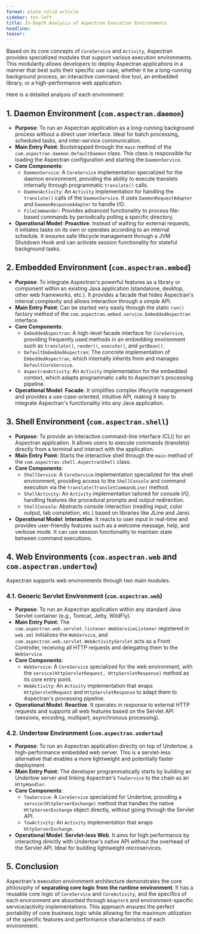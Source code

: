 ```yaml
---
format: plate solid article
sidebar: toc-left
title: In-Depth Analysis of Aspectran Execution Environments
headline:
teaser:
---
```


Based on its core concepts of `CoreService` and `Activity`, Aspectran provides specialized modules that support various execution environments. This modularity allows developers to deploy Aspectran applications in a manner that best suits their specific use case, whether it be a long-running background process, an interactive command-line tool, an embedded library, or a high-performance web application.

Here is a detailed analysis of each environment:

## 1. Daemon Environment (`com.aspectran.daemon`)

-   **Purpose**: To run an Aspectran application as a long-running background process without a direct user interface. Ideal for batch processing, scheduled tasks, and inter-service communication.
-   **Main Entry Point**: Bootstrapped through the `main` method of the `com.aspectran.daemon.DefaultDaemon` class. This class is responsible for loading the Aspectran configuration and starting the `DaemonService`.
-   **Core Components**:
    -   `DaemonService`: A `CoreService` implementation specialized for the daemon environment, providing the ability to execute translets internally through programmatic `translate()` calls.
    -   `DaemonActivity`: An `Activity` implementation for handling the `translate()` calls of the `DaemonService`. It uses `DaemonRequestAdapter` and `DaemonResponseAdapter` to handle I/O.
    -   `FileCommander`: Provides advanced functionality to process file-based commands by periodically polling a specific directory.
-   **Operational Model**: **Proactive**. Instead of waiting for external requests, it initiates tasks on its own or operates according to an internal schedule. It ensures safe lifecycle management through a JVM Shutdown Hook and can activate session functionality for stateful background tasks.

## 2. Embedded Environment (`com.aspectran.embed`)

-   **Purpose**: To integrate Aspectran's powerful features as a library or component within an existing Java application (standalone, desktop, other web frameworks, etc.). It provides a facade that hides Aspectran's internal complexity and allows interaction through a simple API.
-   **Main Entry Point**: Can be started very easily through the static `run()` factory method of the `com.aspectran.embed.service.EmbeddedAspectran` interface.
-   **Core Components**:
    -   `EmbeddedAspectran`: A high-level facade interface for `CoreService`, providing frequently used methods in an embedding environment such as `translate()`, `render()`, `execute()`, and `getBean()`.
    -   `DefaultEmbeddedAspectran`: The concrete implementation of `EmbeddedAspectran`, which internally inherits from and manages `DefaultCoreService`.
    -   `AspectranActivity`: An `Activity` implementation for the embedded context, which adapts programmatic calls to Aspectran's processing pipeline.
-   **Operational Model**: **Facade**. It simplifies complex lifecycle management and provides a use-case-oriented, intuitive API, making it easy to integrate Aspectran's functionality into any Java application.

## 3. Shell Environment (`com.aspectran.shell`)

-   **Purpose**: To provide an interactive command-line interface (CLI) for an Aspectran application. It allows users to execute commands (translets) directly from a terminal and interact with the application.
-   **Main Entry Point**: Starts the interactive shell through the `main` method of the `com.aspectran.shell.AspectranShell` class.
-   **Core Components**:
    -   `ShellService`: A `CoreService` implementation specialized for the shell environment, providing access to the `ShellConsole` and command execution via the `translate(TransletCommandLine)` method.
    -   `ShellActivity`: An `Activity` implementation tailored for console I/O, handling features like procedural prompts and output redirection.
    -   `ShellConsole`: Abstracts console interaction (reading input, color output, tab completion, etc.) based on libraries like JLine and Jansi.
-   **Operational Model**: **Interactive**. It reacts to user input in real-time and provides user-friendly features such as a welcome message, help, and verbose mode. It can use session functionality to maintain state between command executions.

## 4. Web Environments (`com.aspectran.web` and `com.aspectran.undertow`)

Aspectran supports web environments through two main modules.

### 4.1. Generic Servlet Environment (`com.aspectran.web`)

-   **Purpose**: To run an Aspectran application within any standard Java Servlet container (e.g., Tomcat, Jetty, WildFly).
-   **Main Entry Point**: The `com.aspectran.web.servlet.listener.WebServiceListener` registered in `web.xml` initializes the `WebService`, and `com.aspectran.web.servlet.WebActivityServlet` acts as a Front Controller, receiving all HTTP requests and delegating them to the `WebService`.
-   **Core Components**:
    -   `WebService`: A `CoreService` specialized for the web environment, with the `service(HttpServletRequest, HttpServletResponse)` method as its core entry point.
    -   `WebActivity`: An `Activity` implementation that wraps `HttpServletRequest` and `HttpServletResponse` to adapt them to Aspectran's processing pipeline.
-   **Operational Model**: **Reactive**. It operates in response to external HTTP requests and supports all web features based on the Servlet API (sessions, encoding, multipart, asynchronous processing).

### 4.2. Undertow Environment (`com.aspectran.undertow`)

-   **Purpose**: To run an Aspectran application directly on top of Undertow, a high-performance embedded web server. This is a servlet-less alternative that enables a more lightweight and potentially faster deployment.
-   **Main Entry Point**: The developer programmatically starts by building an Undertow server and linking Aspectran's `TowService` to the chain as an `HttpHandler`.
-   **Core Components**:
    *   `TowService`: A `CoreService` specialized for Undertow, providing a `service(HttpServerExchange)` method that handles the native `HttpServerExchange` object directly, without going through the Servlet API.
    *   `TowActivity`: An `Activity` implementation that wraps `HttpServerExchange`.
-   **Operational Model**: **Servlet-less Web**. It aims for high performance by interacting directly with Undertow's native API without the overhead of the Servlet API. Ideal for building lightweight microservices.

## 5. Conclusion

Aspectran's execution environment architecture demonstrates the core philosophy of **separating core logic from the runtime environment**. It has a reusable core logic of `CoreService` and `CoreActivity`, and the specifics of each environment are absorbed through `Adapter`s and environment-specific service/activity implementations. This approach ensures the perfect portability of core business logic while allowing for the maximum utilization of the specific features and performance characteristics of each environment.
